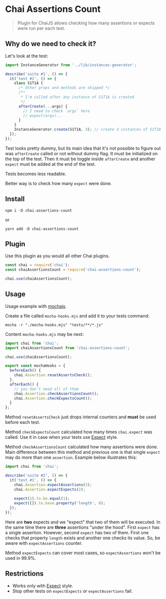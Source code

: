 # Chai Assertions Count

> Plugin for ChaiJS allows checking how many assertions or expects were run per each test.

## Why do we need to check it?

Let's look at the test:

```js
import InstanceGenerator from '../lib/instances-generator';

describe('suite #1', () => {
  it('test #1', () => {
    class S1T1A {
      /* Other props and methods are skipped */
      /**
       * I'm called after any instance of S1T1A is created
       */
      afterCreate(...args) {
        // I need to check `args` here
        // expect(args)... 
      }
    }
    InstanceGenerator.create(S1T1A, 3); // create 3 instances of S1T1A
  });
});
```

Test looks pretty dummy, but its main idea that it's not possible to figure out was `afterCreate` called or not without dummy flag. It must be initialized on the top of the test. Then it must be toggle inside `afterCreate` and another `expect` must be added at the end of the test.

Tests becomes less readable.

Better way is to check how many `expect` were done.

## Install

```shell
npm i -D chai-assertions-count
```

or

```shell
yarn add -D chai-assertions-count
```

## Plugin

Use this plugin as you would all other Chai plugins.

```js
const chai = require('chai');
const chaiAssertionsCount = require('chai-assertions-count');

chai.use(chaiAssertionsCount);
```

## Usage

Usage example with [mochajs](https://mochajs.org/).

Create a file called `mocha-hooks.mjs` and add it to your tests command:

```shell
mocha -r "./mocha-hooks.mjs" "tests/**/*.js"
```

Content `mocha-hooks.mjs` may be next:

```js
import chai from 'chai';
import chaiAssertionsCount from 'chai-assertions-count';

chai.use(chaiAssertionsCount);

export const mochaHooks = {
  beforeEach() {
    chai.Assertion.resetAssertsCheck();
  },
  afterEach() {
    // you don't need all of them
    chai.Assertion.checkAssertionsCount();
    chai.Assertion.checkExpectsCount();
  }
};
```

Method `resetAssertsCheck` just drops internal counters and **must** be used before each test.

Method `checkExpectsCount` calculated how many times `chai.expect` was called. Use it in case when your tests use [Expect](https://www.chaijs.com/guide/styles/#expect) style.

Method `checkAssertionsCount` calculated how many assertions were done. Main difference between this method and previous one is that single `expect` may do more than one `assertion`. Example below illustrates this:

```js
import chai from 'chai';

describe('suite #2', () => {
  it('test #1', () => {
    chai.Assertion.expectAssertions(3);
    chai.Assertion.expectExpects(2);
    
    expect(1).to.be.equal(1);
    expect([]).to.have.property('length', 0);
  });
});
```

Here are **two** expects and we "expect" that two of them will be executed. In the same time there are **three** assertions "under the hood". First `expect` has a single assertion. However, second `expect` has two of them. First one checks that property `length` exists and another one checks its value. So, be aware with `expectAssertions` counter.

Method `expectExpects` can cover most cases, so `expectAssertions` won't be used in 99.9%.

## Restrictions

* Works only with [Expect](https://www.chaijs.com/guide/styles/#expect) style.
* Stop other tests on `expectExpects` or `expectAssertions` fail.